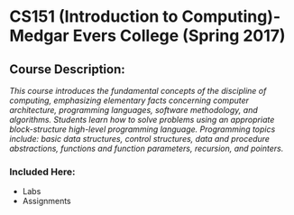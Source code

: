 # CS151 (Introduction to Computing)- Medgar Evers College (Spring 2017)
##  Course Description:
*_This course introduces the fundamental concepts of the discipline of computing, emphasizing elementary facts concerning computer architecture, programming languages, software methodology, and algorithms.  Students learn how to solve problems using an appropriate block-structure high-level programming language.  Programming topics include:  basic data structures, control structures, data and procedure abstractions, functions and function parameters, recursion, and pointers._*
### Included Here:
- Labs
- Assignments
